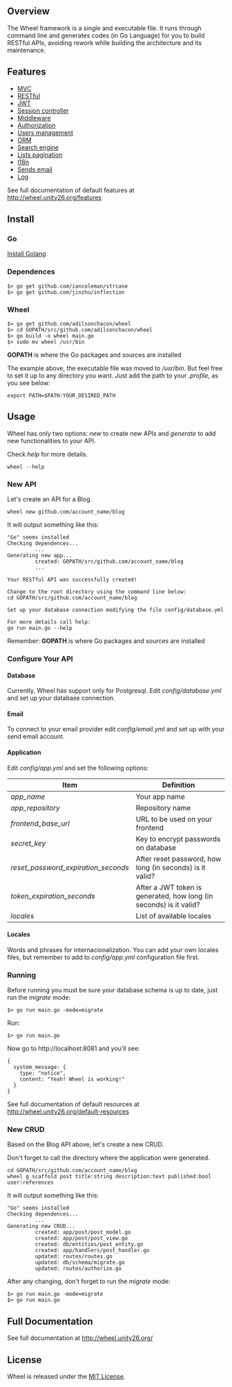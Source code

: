 ## Overview

The Wheel framework is a single and executable file. It runs through command line and generates codes (in Go Language) for you to build RESTful APIs, avoiding rework while building the architecture and its maintenance.

## Features

- [MVC](http://wheel.unity26.org/features#mvc)
- [RESTful](http://wheel.unity26.org/features#restful)
- [JWT](http://wheel.unity26.org/features#jwt)
- [Session controller](http://wheel.unity26.org/features#session-controller)
- [Middleware](http://wheel.unity26.org/features#middleware)
- [Authorization](http://wheel.unity26.org/features#authorization)
- [Users management](http://wheel.unity26.org/features#users-management)
- [ORM](http://wheel.unity26.org/features#orm)
- [Search engine](http://wheel.unity26.org/features#search-engine)
- [Lists pagination](http://wheel.unity26.org/features#lists-pagination)
- [I18n](http://wheel.unity26.org/features#i18n)
- [Sends email](http://wheel.unity26.org/features#sends-email)
- [Log](http://wheel.unity26.org/features#log)


See full documentation of default features at http://wheel.unity26.org/features


## Install

### Go

[Install Golang](https://golang.org/doc/install)

### Dependences

```
$> go get github.com/iancoleman/strcase
$> go get github.com/jinzhu/inflection
```

### Wheel

```
$> go get github.com/adilsonchacon/wheel
$> cd GOPATH/src/github.com/adilsonchacon/wheel
$> go build -o wheel main.go 
$> sudo mv wheel /usr/bin
```

__GOPATH__ is where the Go packages and sources are installed

The example above, the executable file was moved to _/usr/bin_. But feel free to set it up to any directory you want. Just add the path to your _.profile_, as you see below:

```
export PATH=$PATH:YOUR_DESIRED_PATH
```


## Usage

Wheel has only two options: _new_ to create new APIs and _generate_ to add new functionalities to your API. 

Check _help_ for more details.


```
wheel --help
```

### New API 

Let's create an API for a Blog.

```
wheel new github.com/account_name/blog
```

It will output something like this:

```
"Go" seems installed
Checking dependences...
         ...
Generating new app...
         created: GOPATH/src/github.com/account_name/blog
         ...

Your RESTful API was successfully created!

Change to the root directory using the command line below: 
cd GOPATH/src/github.com/account_name/blog

Set up your database connection modifying the file config/database.yml

For more details call help:
go run main.go --help
```

Remember: __GOPATH__ is where Go packages and sources are installed


### Configure Your API

####  Database

Currently, Wheel has support only for Postgresql. Edit _config/database.yml_ and set up your database connection.

#### Email

To connect to your email provider edit _config/email.yml_ and set up with your send email account.

#### Application

Edit _config/app.yml_ and set the following options:


| Item | Definition |
| ------ | ----------- |
| _app_name_ | Your app name |
| _app_repository_ | Repository name |
| _frontend_base_url_ | URL to be used on your frontend |
| _secret_key_ | Key to encrypt passwords on database |
| _reset_password_expiration_seconds_ | After reset password, how long (in seconds) is it valid? |
| _token_expiration_seconds_ | After a JWT token is generated, how long (in seconds) is it valid? |
| _locales_ | List of available locales |

#### Locales

Words and phrases for internacionalization. You can add your own locales files, but remember to add to _config/app.yml_ configuration file first.


### Running

Before running you must be sure your database schema is up to date, just run the _migrate_ mode:

```
$> go run main.go -mode=migrate
```

Run:

```
$> go run main.go
```

Now go to http://localhost:8081 and you'll see:


```
{
  system_message: {
    type: "notice",
    content: "Yeah! Wheel is working!"
  }
}
```

See full documentation of default resources at http://wheel.unity26.org/default-resources


### New CRUD

Based on the Blog API above, let's create a new CRUD.

Don't forget to call the directory where the application were generated.
 
```
cd GOPATH/src/github.com/account_name/blog
wheel g scaffold post title:string description:text published:bool user:references
```

It will output something like this:

```
"Go" seems installed
Checking dependences...
         ...
Generating new CRUD...
         created: app/post/post_model.go
         created: app/post/post_view.go
         created: db/entities/post_entity.go
         created: app/handlers/post_handler.go
         updated: routes/routes.go
         updated: db/schema/migrate.go
         updated: routes/authorize.go
```

After any changing, don't forget to run the _migrate_ mode:

```
$> go run main.go -mode=migrate
$> go run main.go
```

## Full Documentation

See full documentation at http://wheel.unity26.org/


## License

Wheel is released under the [MIT License](https://opensource.org/licenses/MIT).